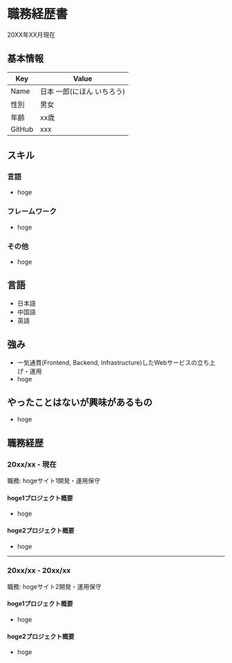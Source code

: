 # 職務経歴書
20XX年XX月現在
## 基本情報

|Key|Value|
|---|-----|
|Name|日本 一郎(にほん いちろう)|
|性別|男女|
|年齢|xx歳|
|GitHub|xxx|

## スキル
### 言語
- hoge

### フレームワーク

- hoge

### その他

- hoge

## 言語

- 日本語
- 中国語
- 英語

## 強み
- 一気通貫(Frontend, Backend, Infrastructure)したWebサービスの立ち上げ・運用
- hoge

## やったことはないが興味があるもの
- hoge

## 職務経歴

### 20xx/xx - 現在

職務: hogeサイト1開発・運用保守

#### hoge1プロジェクト概要
- hoge

#### hoge2プロジェクト概要
- hoge

---
### 20xx/xx - 20xx/xx

職務: hogeサイト2開発・運用保守

#### hoge1プロジェクト概要
- hoge

#### hoge2プロジェクト概要
- hoge
